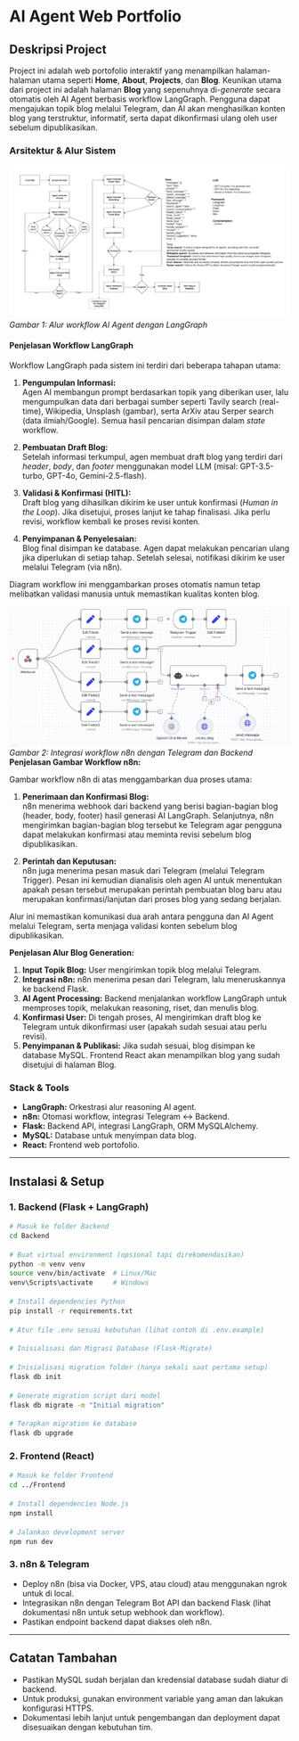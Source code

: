 # AI Agent Web Portfolio

## Deskripsi Project

Project ini adalah web portofolio interaktif yang menampilkan halaman-halaman utama seperti **Home**, **About**, **Projects**, dan **Blog**. Keunikan utama dari project ini adalah halaman **Blog** yang sepenuhnya di-*generate* secara otomatis oleh AI Agent berbasis workflow LangGraph. Pengguna dapat mengajukan topik blog melalui Telegram, dan AI akan menghasilkan konten blog yang terstruktur, informatif, serta dapat dikonfirmasi ulang oleh user sebelum dipublikasikan.

### Arsitektur & Alur Sistem

![Workflow LangGraph](images/langgraph_workflow.jpeg)
*Gambar 1: Alur workflow AI Agent dengan LangGraph*
#### Penjelasan Workflow LangGraph

Workflow LangGraph pada sistem ini terdiri dari beberapa tahapan utama:

1. **Pengumpulan Informasi:**  
    Agen AI membangun prompt berdasarkan topik yang diberikan user, lalu mengumpulkan data dari berbagai sumber seperti Tavily search (real-time), Wikipedia, Unsplash (gambar), serta ArXiv atau Serper search (data ilmiah/Google). Semua hasil pencarian disimpan dalam _state_ workflow.

2. **Pembuatan Draft Blog:**  
    Setelah informasi terkumpul, agen membuat draft blog yang terdiri dari _header_, _body_, dan _footer_ menggunakan model LLM (misal: GPT-3.5-turbo, GPT-4o, Gemini-2.5-flash).

3. **Validasi & Konfirmasi (HITL):**  
    Draft blog yang dihasilkan dikirim ke user untuk konfirmasi (_Human in the Loop_). Jika disetujui, proses lanjut ke tahap finalisasi. Jika perlu revisi, workflow kembali ke proses revisi konten.

4. **Penyimpanan & Penyelesaian:**  
    Blog final disimpan ke database. Agen dapat melakukan pencarian ulang jika diperlukan di setiap tahap. Setelah selesai, notifikasi dikirim ke user melalui Telegram (via n8n).

Diagram workflow ini menggambarkan proses otomatis namun tetap melibatkan validasi manusia untuk memastikan kualitas konten blog.

![Workflow n8n](images/n8n_workflow.jpeg)
*Gambar 2: Integrasi workflow n8n dengan Telegram dan Backend*
**Penjelasan Gambar Workflow n8n:**

Gambar workflow n8n di atas menggambarkan dua proses utama:

1. **Penerimaan dan Konfirmasi Blog:**  
    n8n menerima webhook dari backend yang berisi bagian-bagian blog (header, body, footer) hasil generasi AI LangGraph. Selanjutnya, n8n mengirimkan bagian-bagian blog tersebut ke Telegram agar pengguna dapat melakukan konfirmasi atau meminta revisi sebelum blog dipublikasikan.

2. **Perintah dan Keputusan:**  
    n8n juga menerima pesan masuk dari Telegram (melalui Telegram Trigger). Pesan ini kemudian dianalisis oleh agen AI untuk menentukan apakah pesan tersebut merupakan perintah pembuatan blog baru atau merupakan konfirmasi/lanjutan dari proses blog yang sedang berjalan.

Alur ini memastikan komunikasi dua arah antara pengguna dan AI Agent melalui Telegram, serta menjaga validasi konten sebelum blog dipublikasikan.


**Penjelasan Alur Blog Generation:**
1. **Input Topik Blog:** User mengirimkan topik blog melalui Telegram.
2. **Integrasi n8n:** n8n menerima pesan dari Telegram, lalu meneruskannya ke backend Flask.
3. **AI Agent Processing:** Backend menjalankan workflow LangGraph untuk memproses topik, melakukan reasoning, riset, dan menulis blog.
4. **Konfirmasi User:** Di tengah proses, AI mengirimkan draft blog ke Telegram untuk dikonfirmasi user (apakah sudah sesuai atau perlu revisi).
5. **Penyimpanan & Publikasi:** Jika sudah sesuai, blog disimpan ke database MySQL. Frontend React akan menampilkan blog yang sudah disetujui di halaman Blog.

### Stack & Tools
- **LangGraph:** Orkestrasi alur reasoning AI agent.
- **n8n:** Otomasi workflow, integrasi Telegram ↔ Backend.
- **Flask:** Backend API, integrasi LangGraph, ORM MySQLAlchemy.
- **MySQL:** Database untuk menyimpan data blog.
- **React:** Frontend web portofolio.

---

## Instalasi & Setup

### 1. Backend (Flask + LangGraph)

```sh
# Masuk ke folder Backend
cd Backend

# Buat virtual environment (opsional tapi direkomendasikan)
python -m venv venv
source venv/bin/activate  # Linux/Mac
venv\Scripts\activate     # Windows

# Install dependencies Python
pip install -r requirements.txt

# Atur file .env sesuai kebutuhan (lihat contoh di .env.example)

# Inisialisasi dan Migrasi Database (Flask-Migrate)

# Inisialisasi migration folder (hanya sekali saat pertama setup)
flask db init

# Generate migration script dari model
flask db migrate -m "Initial migration"

# Terapkan migration ke database
flask db upgrade
```

### 2. Frontend (React)

```sh
# Masuk ke folder Frontend
cd ../Frontend

# Install dependencies Node.js
npm install

# Jalankan development server
npm run dev
```

### 3. n8n & Telegram

- Deploy n8n (bisa via Docker, VPS, atau cloud) atau menggunakan ngrok untuk di local.
- Integrasikan n8n dengan Telegram Bot API dan backend Flask (lihat dokumentasi n8n untuk setup webhook dan workflow).
- Pastikan endpoint backend dapat diakses oleh n8n.

---

## Catatan Tambahan

- Pastikan MySQL sudah berjalan dan kredensial database sudah diatur di backend.
- Untuk produksi, gunakan environment variable yang aman dan lakukan konfigurasi HTTPS.
- Dokumentasi lebih lanjut untuk pengembangan dan deployment dapat disesuaikan dengan kebutuhan tim.
